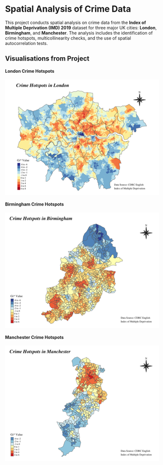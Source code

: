 # Spatial Analysis of Crime Data

This project conducts spatial analysis on crime data from the **Index of Multiple Deprivation (IMD) 2019** dataset for three major UK cities: **London**, **Birmingham**, and **Manchester**. The analysis includes the identification of crime hotspots, multicollinearity checks, and the use of spatial autocorrelation tests.

## Visualisations from Project

#### London Crime Hotspots
![London Crime Hotspots](./London_Hotspots.png)

#### Birmingham Crime Hotspots
![Birmingham Crime Hotspots](./Birmingham_Hotspots.png)

#### Manchester Crime Hotspots
![Manchester Crime Hotspots](./Manchester_Hotspots.png)
